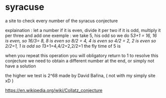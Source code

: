 # syracuse
a site to check every number of the syracus conjecture

explaination :
let a number
if it is even, divide it per two
if it is odd, multiply it per three and add one
exemple : we take 5, his odd so we do 5*3+1 = 16, 16 is even, so 16/3= 8, 8 is even so 8/2 = 4, 4 is even so 4/2 = 2, 2 is even so 2/2=1, 1 is odd so 1*3+1=4,4/2=2,2/2=1
the fly time of 5 is 

when you repeat this operation you will obligatory return to 1
to resolve this conjecture we need to obtain a different number at the end, or simply not have a solution

the higher we test is 2^68 made by David Bařina, ( not with my simply site xD )


https://en.wikipedia.org/wiki/Collatz_conjecture
